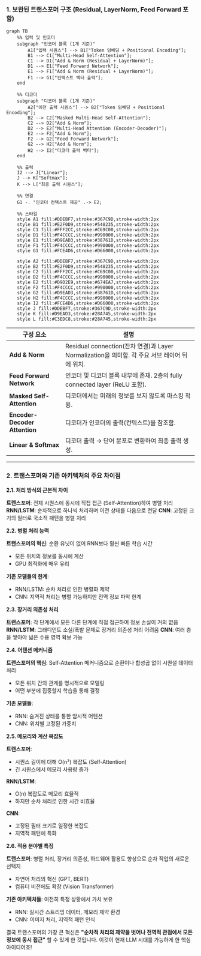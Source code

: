 ### **1. 보완된 트랜스포머 구조 (Residual, LayerNorm, Feed Forward 포함)**

```mermaid
graph TB
    %% 입력 및 인코더
    subgraph "인코더 블록 (1개 기준)"
        A1["입력 시퀀스"] --> B1["Token 임베딩 + Positional Encoding"];
        B1 --> C1["Multi-Head Self-Attention"];
        C1 --> D1["Add & Norm (Residual + LayerNorm)"];
        D1 --> E1["Feed Forward Network"];
        E1 --> F1["Add & Norm (Residual + LayerNorm)"];
        F1 --> G1["컨텍스트 벡터 출력"];
    end

    %% 디코더
    subgraph "디코더 블록 (1개 기준)"
        A2["이전 출력 시퀀스"] --> B2["Token 임베딩 + Positional Encoding"];
        B2 --> C2["Masked Multi-Head Self-Attention"];
        C2 --> D2["Add & Norm"];
        D2 --> E2["Multi-Head Attention (Encoder-Decoder)"];
        E2 --> F2["Add & Norm"];
        F2 --> G2["Feed Forward Network"];
        G2 --> H2["Add & Norm"];
        H2 --> I2["디코더 출력 벡터"];
    end

    %% 출력
    I2 --> J["Linear"];
    J --> K["Softmax"];
    K --> L["최종 출력 시퀀스"];

    %% 연결
    G1 -. "인코더 컨텍스트 제공" .-> E2;

    %% 스타일
    style A1 fill:#DDEBF7,stroke:#367C9D,stroke-width:2px
    style B1 fill:#E2F0D9,stroke:#548235,stroke-width:2px
    style C1 fill:#FFF2CC,stroke:#C69C00,stroke-width:2px
    style D1 fill:#F4CCCC,stroke:#990000,stroke-width:2px
    style E1 fill:#D9EAD3,stroke:#38761D,stroke-width:2px
    style F1 fill:#F4CCCC,stroke:#990000,stroke-width:2px
    style G1 fill:#FCE4D6,stroke:#D66000,stroke-width:2px

    style A2 fill:#DDEBF7,stroke:#367C9D,stroke-width:2px
    style B2 fill:#E2F0D9,stroke:#548235,stroke-width:2px
    style C2 fill:#FFF2CC,stroke:#C69C00,stroke-width:2px
    style D2 fill:#F4CCCC,stroke:#990000,stroke-width:2px
    style E2 fill:#D9D2E9,stroke:#674EA7,stroke-width:2px
    style F2 fill:#F4CCCC,stroke:#990000,stroke-width:2px
    style G2 fill:#D9EAD3,stroke:#38761D,stroke-width:2px
    style H2 fill:#F4CCCC,stroke:#990000,stroke-width:2px
    style I2 fill:#FCE4D6,stroke:#D66000,stroke-width:2px
    style J fill:#DDEBF7,stroke:#367C9D,stroke-width:2px
    style K fill:#D9EAD3,stroke:#28A745,stroke-width:2px
    style L fill:#C3EDC8,stroke:#28A745,stroke-width:2px
```

| 구성 요소                     | 설명                                                                                          |
| ----------------------------- | --------------------------------------------------------------------------------------------- |
| **Add & Norm**                | Residual connection(잔차 연결)과 Layer Normalization을 의미함. 각 주요 서브 레이어 뒤에 위치. |
| **Feed Forward Network**      | 인코더 및 디코더 블록 내부에 존재. 2층의 fully connected layer (ReLU 포함).                   |
| **Masked Self-Attention**     | 디코더에서는 미래의 정보를 보지 않도록 마스킹 적용.                                           |
| **Encoder-Decoder Attention** | 디코더가 인코더의 출력(컨텍스트)을 참조함.                                                    |
| **Linear & Softmax**          | 디코더 출력 → 단어 분포로 변환하여 최종 출력 생성.                                            |

---

### **2. 트랜스포머와 기존 아키텍처의 주요 차이점**

**2.1. 처리 방식의 근본적 차이**

**트랜스포머**: 전체 시퀀스에 동시에 직접 접근 (Self-Attention)하여 병렬 처리
**RNN/LSTM**: 순차적으로 하나씩 처리하며 이전 상태를 다음으로 전달
**CNN**: 고정된 크기의 필터로 국소적 패턴을 병렬 처리

**2.2. 병렬 처리 능력**

**트랜스포머의 혁신**: 순환 유닛이 없어 RNN보다 훨씬 빠른 학습 시간

- 모든 위치의 정보를 동시에 계산
- GPU 최적화에 매우 유리

**기존 모델들의 한계**:

- RNN/LSTM: 순차 처리로 인한 병렬화 제약
- CNN: 지역적 처리는 병렬 가능하지만 전역 정보 파악 한계

**2.3. 장거리 의존성 처리**

**트랜스포머**: 각 단계에서 모든 다른 단계에 직접 접근하여 정보 손실이 거의 없음
**RNN/LSTM**: 그래디언트 소실/폭발 문제로 장거리 의존성 처리 어려움
**CNN**: 여러 층을 쌓아야 넓은 수용 영역 확보 가능

**2.4. 어텐션 메커니즘**

**트랜스포머의 핵심**: Self-Attention 메커니즘으로 순환이나 합성곱 없이 시퀀셜 데이터 처리

- 모든 위치 간의 관계를 명시적으로 모델링
- 어떤 부분에 집중할지 학습을 통해 결정

**기존 모델들**:

- RNN: 숨겨진 상태를 통한 암시적 어텐션
- CNN: 위치별 고정된 가중치

**2.5. 메모리와 계산 복잡도**

**트랜스포머**:

- 시퀀스 길이에 대해 O(n²) 복잡도 (Self-Attention)
- 긴 시퀀스에서 메모리 사용량 증가

**RNN/LSTM**:

- O(n) 복잡도로 메모리 효율적
- 하지만 순차 처리로 인한 시간 비효율

**CNN**:

- 고정된 필터 크기로 일정한 복잡도
- 지역적 패턴에 특화

**2.6. 적용 분야별 특징**

**트랜스포머**: 병렬 처리, 장거리 의존성, 하드웨어 활용도 향상으로 순차 작업의 새로운 선택지

- 자연어 처리의 혁신 (GPT, BERT)
- 컴퓨터 비전에도 확장 (Vision Transformer)

**기존 아키텍처들**: 여전히 특정 상황에서 가치 보유

- RNN: 실시간 스트리밍 데이터, 메모리 제약 환경
- CNN: 이미지 처리, 지역적 패턴 인식

결국 트랜스포머의 가장 큰 혁신은 **"순차적 처리의 제약을 벗어나 전역적 관점에서 모든 정보에 동시 접근"** 할 수 있게 한 것입니다. 이것이 현재 LLM 시대를 가능하게 한 핵심 아이디어죠!
